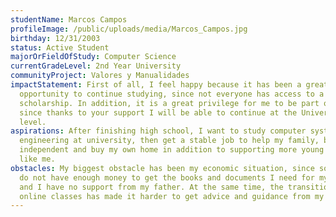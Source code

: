 ```yaml
---
studentName: Marcos Campos
profileImage: /public/uploads/media/Marcos_Campos.jpg
birthday: 12/31/2003
status: Active Student
majorOrFieldOfStudy: Computer Science
currentGradeLevel: 2nd Year University
communityProject: Valores y Manualidades
impactStatement: First of all, I feel happy because it has been a great
  opportunity to continue studying, since not everyone has access to a
  scholarship. In addition, it is a great privilege for me to be part of the CIS
  since thanks to your support I will be able to continue at the University
  level.
aspirations: After finishing high school, I want to study computer systems
  engineering at university, then get a stable job to help my family, become
  independent and buy my own home in addition to supporting more young people
  like me.
obstacles: My biggest obstacle has been my economic situation, since sometimes I
  do not have enough money to get the books and documents I need for my classes,
  and I have no support from my father. At the same time, the transition to
  online classes has made it harder to get advice and guidance from my teachers.
---
```

